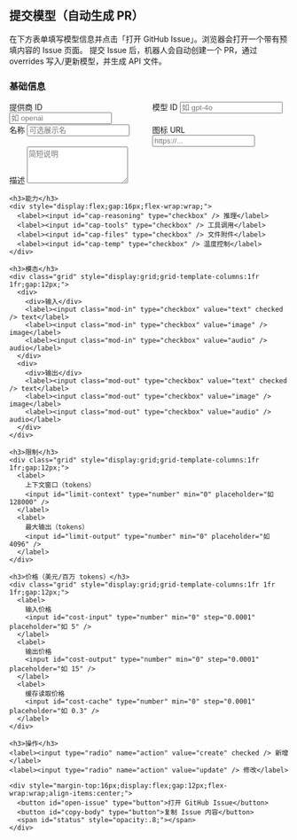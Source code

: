 ## 提交模型（自动生成 PR）

在下方表单填写模型信息并点击「打开 GitHub Issue」。浏览器会打开一个带有预填内容的 Issue 页面。
提交 Issue 后，机器人会自动创建一个 PR，通过 overrides 写入/更新模型，并生成 API 文件。

<div id="model-submit" data-repo="basellm/llm-metadata">
  <form onsubmit="return false" style="max-width: 880px">
    <h3>基础信息</h3>
    <div class="grid" style="display:grid;grid-template-columns:1fr 1fr;gap:12px;">
      <label>
        提供商 ID
        <input id="providerId" type="text" required placeholder="如 openai" />
      </label>
      <label>
        模型 ID
        <input id="modelId" type="text" required placeholder="如 gpt-4o" />
      </label>
    </div>
    <div class="grid" style="display:grid;grid-template-columns:1fr 1fr;gap:12px;">
      <label>
        名称
        <input id="name" type="text" placeholder="可选展示名" />
      </label>
      <label>
        图标 URL
        <input id="icon" type="url" placeholder="https://..." />
      </label>
    </div>
    <label>
      描述
      <textarea id="description" rows="4" placeholder="简短说明"></textarea>
    </label>

    <h3>能力</h3>
    <div style="display:flex;gap:16px;flex-wrap:wrap;">
      <label><input id="cap-reasoning" type="checkbox" /> 推理</label>
      <label><input id="cap-tools" type="checkbox" /> 工具调用</label>
      <label><input id="cap-files" type="checkbox" /> 文件附件</label>
      <label><input id="cap-temp" type="checkbox" /> 温度控制</label>
    </div>

    <h3>模态</h3>
    <div class="grid" style="display:grid;grid-template-columns:1fr 1fr;gap:12px;">
      <div>
        <div>输入</div>
        <label><input class="mod-in" type="checkbox" value="text" checked /> text</label>
        <label><input class="mod-in" type="checkbox" value="image" /> image</label>
        <label><input class="mod-in" type="checkbox" value="audio" /> audio</label>
      </div>
      <div>
        <div>输出</div>
        <label><input class="mod-out" type="checkbox" value="text" checked /> text</label>
        <label><input class="mod-out" type="checkbox" value="image" /> image</label>
        <label><input class="mod-out" type="checkbox" value="audio" /> audio</label>
      </div>
    </div>

    <h3>限制</h3>
    <div class="grid" style="display:grid;grid-template-columns:1fr 1fr;gap:12px;">
      <label>
        上下文窗口（tokens）
        <input id="limit-context" type="number" min="0" placeholder="如 128000" />
      </label>
      <label>
        最大输出（tokens）
        <input id="limit-output" type="number" min="0" placeholder="如 4096" />
      </label>
    </div>

    <h3>价格（美元/百万 tokens）</h3>
    <div class="grid" style="display:grid;grid-template-columns:1fr 1fr 1fr;gap:12px;">
      <label>
        输入价格
        <input id="cost-input" type="number" min="0" step="0.0001" placeholder="如 5" />
      </label>
      <label>
        输出价格
        <input id="cost-output" type="number" min="0" step="0.0001" placeholder="如 15" />
      </label>
      <label>
        缓存读取价格
        <input id="cost-cache" type="number" min="0" step="0.0001" placeholder="如 0.3" />
      </label>
    </div>

    <h3>操作</h3>
    <label><input type="radio" name="action" value="create" checked /> 新增</label>
    <label><input type="radio" name="action" value="update" /> 修改</label>

    <div style="margin-top:16px;display:flex;gap:12px;flex-wrap:wrap;align-items:center;">
      <button id="open-issue" type="button">打开 GitHub Issue</button>
      <button id="copy-body" type="button">复制 Issue 内容</button>
      <span id="status" style="opacity:.8;"></span>
    </div>

  </form>
</div>

<script>
  (function () {
    const root = document.getElementById('model-submit');
    const repo = root.getAttribute('data-repo') || 'basellm/llm-metadata';

    function value(id) { return (document.getElementById(id)?.value || '').trim(); }
    function num(id) { const v = value(id); return v ? Number(v) : undefined; }
    function checked(id) { return !!document.getElementById(id)?.checked; }
    function gather(className) {
      return Array.from(document.querySelectorAll('.' + className))
        .filter(x => x.checked)
        .map(x => x.value);
    }

    function buildPayload() {
      const providerId = value('providerId');
      const modelId = value('modelId');
      const payload = {
        schema: 'model-submission',
        action: (document.querySelector('input[name="action"]:checked')?.value || 'create'),
        providerId, modelId,
        name: value('name') || undefined,
        description: value('description') || undefined,
        reasoning: checked('cap-reasoning') || undefined,
        tool_call: checked('cap-tools') || undefined,
        attachment: checked('cap-files') || undefined,
        temperature: checked('cap-temp') || undefined,
        icon: value('icon') || undefined,
        modalities: { input: gather('mod-in'), output: gather('mod-out') },
        limit: { context: num('limit-context'), output: num('limit-output') },
        cost: { input: num('cost-input'), output: num('cost-output'), cache_read: num('cost-cache') },
      };
      const prune = (obj) => {
        if (!obj || typeof obj !== 'object') return obj;
        const out = Array.isArray(obj) ? [] : {};
        for (const [k, v] of Object.entries(obj)) {
          if (v === undefined || v === null || (Array.isArray(v) && v.length === 0)) continue;
          if (typeof v === 'object') {
            const pv = prune(v);
            if (pv === undefined || (typeof pv === 'object' && !Array.isArray(pv) && Object.keys(pv).length === 0)) continue;
            out[k] = pv;
          } else {
            out[k] = v;
          }
        }
        return out;
      };
      return prune(payload);
    }

    function buildIssue() {
      const p = buildPayload();
      const title = `[Model Submission] ${p.action === 'update' ? 'Update' : 'Create'}: ${p.providerId}/${p.modelId}`;
      const body = [
        `此 Issue 由网站表单生成。机器人会把它转换为 PR。`,
        ``,
        `<details><summary>Payload</summary>`,
        '',
        '```json',
        JSON.stringify(p, null, 2),
        '```',
        '',
        `</details>`,
      ].join('\n');
      return { title, body };
    }

    function openIssue() {
      const { title, body } = buildIssue();
      const url = new URL(`https://github.com/${repo}/issues/new`);
      const params = new URLSearchParams({ title, body, labels: 'model-submission' });
      url.search = params.toString();
      const full = url.toString();
      if (full.length > 7500) {
        navigator.clipboard?.writeText(body);
        document.getElementById('status').textContent = '已复制内容，请在页面打开后粘贴';
        const u = new URL(`https://github.com/${repo}/issues/new`);
        u.search = new URLSearchParams({ title, labels: 'model-submission' }).toString();
        window.open(u.toString(), '_blank');
      } else {
        window.open(full, '_blank');
      }
    }

    document.getElementById('open-issue').addEventListener('click', openIssue);
    document.getElementById('copy-body').addEventListener('click', function(){
      const { body } = buildIssue();
      navigator.clipboard?.writeText(body);
      document.getElementById('status').textContent = '已复制';
    });
  })();
</script>
